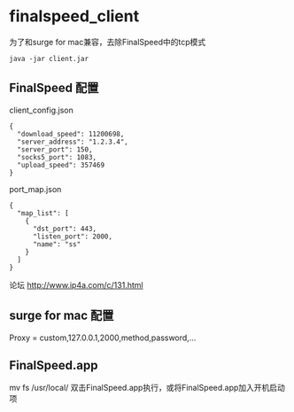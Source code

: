 # finalspeed_client
为了和surge for mac兼容，去除FinalSpeed中的tcp模式


`java -jar client.jar`

## FinalSpeed 配置
client_config.json
```
{
  "download_speed": 11200698,
  "server_address": "1.2.3.4",
  "server_port": 150,
  "socks5_port": 1083,
  "upload_speed": 357469
}
```

port_map.json
```
{
  "map_list": [
    {
      "dst_port": 443,
      "listen_port": 2000,
      "name": "ss"
    }
  ]
}
```

论坛 http://www.ip4a.com/c/131.html

## surge for mac 配置
Proxy = custom,127.0.0.1,2000,method,password,...

## FinalSpeed.app
mv fs /usr/local/
双击FinalSpeed.app执行，或将FinalSpeed.app加入开机启动项
